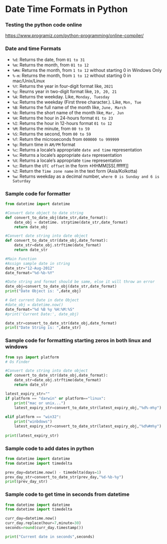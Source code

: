 # Date Time Formats in Python
### Testing the python code online
https://www.programiz.com/python-programming/online-compiler/

### Date and time Formats
- `%d`: Returns the date, from `01 to 31`
- `%m`: Returns the month, from `01 to 12`
- `%#m`: Returns the month, from `1 to 12` without starting 0 in Windows Only
- `%-m`: Returns the month, from `1 to 12` without starting 0 in mac/Unix/Linux
- `%Y`: Returns the year in four-digit format like, `2021`
- `%y`: Reurns year in two-digit format like, `19, 20, 21`
- `%A`: Returns the weekday. Like, `Monday, Tuesday`
- `%a`: Returns the weekday (First three character.). Like, `Mon, Tue`
- `%B`: Returns the full name of the month like, `June, March`
- `%b`: Returns the short name of the month like, `Mar, Jun`
- `%H`: Returns the hour in 24-hours format `01 to 23`
- `%I`: Returns the hour in 12-hours format `01 to 12`
- `%M`: Returns the minute, from `00 to 59`
- `%S`: Returns the second, from `00 to 59`
- `%f`: Return the microseconds from `000000 to 999999`
- `%p`: Return time in `AM/PM` format
- `%c`: Returns a locale’s appropriate `date and time` representation
- `%x`: Returns a locale’s appropriate `date` representation
- `%X`: Returns a locale’s appropriate `time` representation
- `%z`: Return the `UTC offset` in the form ±HHMM[SS[.ffffff]]
- `%Z`: Return the `Time zone name` in the text form (Asia/Kolkotta)
- `%w`: Returns weekday as a decimal number, `where 0 is Sunday and 6 is Saturday`

### Sample code for formatter
```python
from datetime import datetime

#Convert date object to date string
def convert_to_date_obj(date_str,date_format):
	date_obj = datetime. strptime(date_str,date_format)
	return date_obj

#Convert date string into date object
def convert_to_date_str(date_obj,date_format):
	date_str=date_obj.strftime(date_format)
	return date_str

#Main Function
#Assign sample date in string
date_str="12-Aug-2012"
date_format="%d-%b-%Y"

#Date string and format should be same, else it will throw an error
date_obj=convert_to_date_obj(date_str,date_format)
print("Date Object is: ",date_obj)

# Get current Date in date Object
#date_obj = datetime.now()
date_format="%d %B %y %H:%M:%S"
#print('Current Date:', date_obj)

date_str=convert_to_date_str(date_obj,date_format)
print("Date String is: ",date_str)
```

### Sample code for formatting starting zeros in both linux and windows
```python
from sys import platform
# Os Finder

#Convert date string into date object
def convert_to_date_str(date_obj,date_format):
	date_str=date_obj.strftime(date_format)
	return date_str

latest_expiry_str=""	
if platform == "darwin" or platform=="linux":
	print("mac or unix...")
	latest_expiry_str=convert_to_date_str(latest_expiry_obj,"%d%-m%y")
			
elif platform == "win32":
	print("winbdows")
	latest_expiry_str=convert_to_date_str(latest_expiry_obj,"%d%#m%y")
	
print(latest_expiry_str)
```

### Sample code to add dates in python
```python
from datetime import datetime
from datetime import timedelta

prev_day=datetime.now() - timedelta(days=1)
prev_day_str=convert_to_date_str(prev_day,"%d-%b-%y")
print(prev_day_str)

```

### Sample code to get time in seconds from datetime
```python
from datetime import datetime
from datetime import timedelta

curr_day=datetime.now()
curr_day.replace(hour=7,minute=30)
seconds=round(curr_day.timestamp())

print("Current date in seconds",seconds)

```
